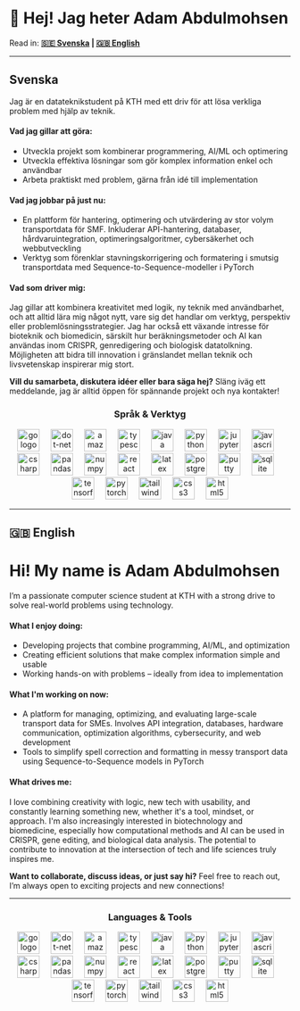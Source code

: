 <h1 align="left">👋 Hej! Jag heter Adam Abdulmohsen</h1>

<p align="left">
Read in: <b><a href="#swedish-tab">🇸🇪 Svenska</a> | <a href="#english-tab">🇬🇧 English</a></b>
</p>

---

## Svenska

<div id="swedish-tab">
  <p>
    Jag är en datateknikstudent på KTH med ett driv för att lösa verkliga problem med hjälp av teknik.
  </p>

  <h4> Vad jag gillar att göra:</h4>
  <ul>
    <li>Utveckla projekt som kombinerar programmering, AI/ML och optimering</li>
    <li>Utveckla effektiva lösningar som gör komplex information enkel och användbar</li>
    <li>Arbeta praktiskt med problem, gärna från idé till implementation</li>
  </ul>

  <h4> Vad jag jobbar på just nu:</h4>
  <ul>
    <li>En plattform för hantering, optimering och utvärdering av stor volym transportdata för SMF. Inkluderar API-hantering, databaser, hårdvaruintegration, optimeringsalgoritmer, cybersäkerhet och webbutveckling</li>
    <li>Verktyg som förenklar stavningskorrigering och formatering i smutsig transportdata med Sequence-to-Sequence-modeller i PyTorch</li>
  </ul>

  <h4> Vad som driver mig:</h4>
  <p>
    Jag gillar att kombinera kreativitet med logik, ny teknik med användbarhet, och att alltid lära mig något nytt, vare sig det handlar om verktyg, perspektiv eller problemlösningsstrategier. Jag har också ett växande intresse för bioteknik och biomedicin, särskilt hur beräkningsmetoder och AI kan användas inom CRISPR, genredigering och biologisk datatolkning. Möjligheten att bidra till innovation i gränslandet mellan teknik och livsvetenskap inspirerar mig stort.
  </p>

  <p><strong> Vill du samarbeta, diskutera idéer eller bara säga hej?</strong>  
  Släng iväg ett meddelande, jag är alltid öppen för spännande projekt och nya kontakter!</p>
</div>

<h3 align="center">Språk & Verktyg</h3>

<div align="center">
  <img src="https://cdn.jsdelivr.net/gh/devicons/devicon/icons/go/go-original-wordmark.svg" height="40" alt="go logo"  />
  <img width="12" />
  <img src="https://cdn.jsdelivr.net/gh/devicons/devicon/icons/dot-net/dot-net-plain-wordmark.svg" height="40" alt="dot-net logo"  />
  <img width="12" />
  <img src="https://cdn.jsdelivr.net/gh/devicons/devicon/icons/amazonwebservices/amazonwebservices-line-wordmark.svg" height="40" alt="amazonwebservices logo"  />
  <img width="12" />
  <img src="https://cdn.jsdelivr.net/gh/devicons/devicon/icons/typescript/typescript-original.svg" height="40" alt="typescript logo"  />
  <img width="12" />
  <img src="https://cdn.jsdelivr.net/gh/devicons/devicon/icons/java/java-original.svg" height="40" alt="java logo"  />
  <img width="12" />
  <img src="https://cdn.jsdelivr.net/gh/devicons/devicon/icons/python/python-original.svg" height="40" alt="python logo"  />
  <img width="12" />
  <img src="https://cdn.jsdelivr.net/gh/devicons/devicon/icons/jupyter/jupyter-original.svg" height="40" alt="jupyter logo"  />
  <img width="12" />
  <img src="https://cdn.jsdelivr.net/gh/devicons/devicon/icons/javascript/javascript-original.svg" height="40" alt="javascript logo"  />
  <img width="12" />
  <img src="https://cdn.jsdelivr.net/gh/devicons/devicon/icons/csharp/csharp-original.svg" height="40" alt="csharp logo"  />
  <img width="12" />
  <img src="https://cdn.jsdelivr.net/gh/devicons/devicon/icons/pandas/pandas-original.svg" height="40" alt="pandas logo"  />
  <img width="12" />
  <img src="https://cdn.jsdelivr.net/gh/devicons/devicon/icons/numpy/numpy-original.svg" height="40" alt="numpy logo"  />
  <img width="12" />
  <img src="https://cdn.jsdelivr.net/gh/devicons/devicon/icons/react/react-original.svg" height="40" alt="react logo"  />
  <img width="12" />
  <img src="https://cdn.jsdelivr.net/gh/devicons/devicon/icons/latex/latex-original.svg" height="40" alt="latex logo"  />
  <img width="12" />
  <img src="https://cdn.jsdelivr.net/gh/devicons/devicon/icons/postgresql/postgresql-original.svg" height="40" alt="postgresql logo"  />
  <img width="12" />
  <img src="https://cdn.jsdelivr.net/gh/devicons/devicon/icons/putty/putty-original.svg" height="40" alt="putty logo"  />
  <img width="12" />
  <img src="https://cdn.jsdelivr.net/gh/devicons/devicon/icons/sqlite/sqlite-original.svg" height="40" alt="sqlite logo"  />
  <img width="12" />
  <img src="https://cdn.jsdelivr.net/gh/devicons/devicon/icons/tensorflow/tensorflow-original.svg" height="40" alt="tensorflow logo"  />
  <img width="12" />
  <img src="https://cdn.jsdelivr.net/gh/devicons/devicon/icons/pytorch/pytorch-original.svg" height="40" alt="pytorch logo"  />
  <img width="12" />
  <img src="https://cdn.jsdelivr.net/gh/devicons/devicon/icons/tailwindcss/tailwindcss-original-wordmark.svg" height="40" alt="tailwindcss logo"  />
  <img width="12" />
  <img src="https://cdn.jsdelivr.net/gh/devicons/devicon/icons/css3/css3-original.svg" height="40" alt="css3 logo"  />
  <img width="12" />
  <img src="https://cdn.jsdelivr.net/gh/devicons/devicon/icons/html5/html5-original.svg" height="40" alt="html5 logo"  />
</div>

---

## 🇬🇧 English
<h1 align="left"> Hi! My name is Adam Abdulmohsen</h1>

<div id="english-tab">
  <p>
    I’m a passionate computer science student at KTH with a strong drive to solve real-world problems using technology.
  </p>

  <h4> What I enjoy doing:</h4>
  <ul>
    <li>Developing projects that combine programming, AI/ML, and optimization</li>
    <li>Creating efficient solutions that make complex information simple and usable</li>
    <li>Working hands-on with problems – ideally from idea to implementation</li>
  </ul>

  <h4> What I'm working on now:</h4>
  <ul>
    <li>A platform for managing, optimizing, and evaluating large-scale transport data for SMEs. Involves API integration, databases, hardware communication, optimization algorithms, cybersecurity, and web development</li>
    <li>Tools to simplify spell correction and formatting in messy transport data using Sequence-to-Sequence models in PyTorch</li>
  </ul>

  <h4> What drives me:</h4>
  <p>
    I love combining creativity with logic, new tech with usability, and constantly learning something new, whether it's a tool, mindset, or approach.  
    I'm also increasingly interested in biotechnology and biomedicine, especially how computational methods and AI can be used in CRISPR, gene editing, and biological data analysis. The potential to contribute to innovation at the intersection of tech and life sciences truly inspires me.
  </p>

  <p><strong> Want to collaborate, discuss ideas, or just say hi?</strong>  
  Feel free to reach out, I’m always open to exciting projects and new connections!</p>
</div>

---

<h3 align="center">Languages & Tools</h3>

<div align="center">
  <img src="https://cdn.jsdelivr.net/gh/devicons/devicon/icons/go/go-original-wordmark.svg" height="40" alt="go logo"  />
  <img width="12" />
  <img src="https://cdn.jsdelivr.net/gh/devicons/devicon/icons/dot-net/dot-net-plain-wordmark.svg" height="40" alt="dot-net logo"  />
  <img width="12" />
  <img src="https://cdn.jsdelivr.net/gh/devicons/devicon/icons/amazonwebservices/amazonwebservices-line-wordmark.svg" height="40" alt="amazonwebservices logo"  />
  <img width="12" />
  <img src="https://cdn.jsdelivr.net/gh/devicons/devicon/icons/typescript/typescript-original.svg" height="40" alt="typescript logo"  />
  <img width="12" />
  <img src="https://cdn.jsdelivr.net/gh/devicons/devicon/icons/java/java-original.svg" height="40" alt="java logo"  />
  <img width="12" />
  <img src="https://cdn.jsdelivr.net/gh/devicons/devicon/icons/python/python-original.svg" height="40" alt="python logo"  />
  <img width="12" />
  <img src="https://cdn.jsdelivr.net/gh/devicons/devicon/icons/jupyter/jupyter-original.svg" height="40" alt="jupyter logo"  />
  <img width="12" />
  <img src="https://cdn.jsdelivr.net/gh/devicons/devicon/icons/javascript/javascript-original.svg" height="40" alt="javascript logo"  />
  <img width="12" />
  <img src="https://cdn.jsdelivr.net/gh/devicons/devicon/icons/csharp/csharp-original.svg" height="40" alt="csharp logo"  />
  <img width="12" />
  <img src="https://cdn.jsdelivr.net/gh/devicons/devicon/icons/pandas/pandas-original.svg" height="40" alt="pandas logo"  />
  <img width="12" />
  <img src="https://cdn.jsdelivr.net/gh/devicons/devicon/icons/numpy/numpy-original.svg" height="40" alt="numpy logo"  />
  <img width="12" />
  <img src="https://cdn.jsdelivr.net/gh/devicons/devicon/icons/react/react-original.svg" height="40" alt="react logo"  />
  <img width="12" />
  <img src="https://cdn.jsdelivr.net/gh/devicons/devicon/icons/latex/latex-original.svg" height="40" alt="latex logo"  />
  <img width="12" />
  <img src="https://cdn.jsdelivr.net/gh/devicons/devicon/icons/postgresql/postgresql-original.svg" height="40" alt="postgresql logo"  />
  <img width="12" />
  <img src="https://cdn.jsdelivr.net/gh/devicons/devicon/icons/putty/putty-original.svg" height="40" alt="putty logo"  />
  <img width="12" />
  <img src="https://cdn.jsdelivr.net/gh/devicons/devicon/icons/sqlite/sqlite-original.svg" height="40" alt="sqlite logo"  />
  <img width="12" />
  <img src="https://cdn.jsdelivr.net/gh/devicons/devicon/icons/tensorflow/tensorflow-original.svg" height="40" alt="tensorflow logo"  />
  <img width="12" />
  <img src="https://cdn.jsdelivr.net/gh/devicons/devicon/icons/pytorch/pytorch-original.svg" height="40" alt="pytorch logo"  />
  <img width="12" />
  <img src="https://cdn.jsdelivr.net/gh/devicons/devicon/icons/tailwindcss/tailwindcss-original-wordmark.svg" height="40" alt="tailwindcss logo"  />
  <img width="12" />
  <img src="https://cdn.jsdelivr.net/gh/devicons/devicon/icons/css3/css3-original.svg" height="40" alt="css3 logo"  />
  <img width="12" />
  <img src="https://cdn.jsdelivr.net/gh/devicons/devicon/icons/html5/html5-original.svg" height="40" alt="html5 logo"  />
</div>
